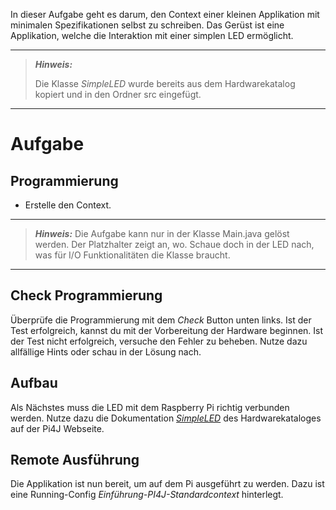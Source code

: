 In dieser Aufgabe geht es darum, den Context einer kleinen Applikation mit minimalen Spezifikationen selbst zu schreiben.
Das Gerüst ist eine Applikation, welche die Interaktion mit einer simplen LED ermöglicht.

---
> **_Hinweis:_**
>
> Die Klasse *SimpleLED* wurde bereits aus dem Hardwarekatalog kopiert und
> in den Ordner src eingefügt.
---
# Aufgabe
## Programmierung
- Erstelle den Context.

---
> **_Hinweis:_**
> Die Aufgabe kann nur in der Klasse Main.java gelöst werden. Der Platzhalter zeigt an, wo. Schaue doch in der LED nach,
> was für I/O Funktionalitäten die Klasse braucht.
---
## Check Programmierung
Überprüfe die Programmierung mit dem *Check* Button unten links. Ist der Test
erfolgreich, kannst du mit der Vorbereitung der Hardware beginnen. Ist der Test nicht
erfolgreich, versuche den Fehler zu beheben. Nutze dazu allfällige Hints oder schau in
der Lösung nach.

## Aufbau
Als Nächstes muss die LED mit dem Raspberry Pi richtig verbunden werden. Nutze dazu die
Dokumentation [*SimpleLED*](https://pi4j.com/examples/components/simpleLED/)
des Hardwarekataloges auf der Pi4J Webseite.

## Remote Ausführung
Die Applikation ist nun bereit, um auf dem Pi ausgeführt zu werden. Dazu ist eine
Running-Config *Einführung-PI4J-Standardcontext* hinterlegt.